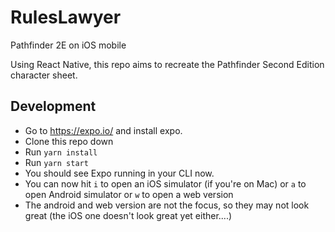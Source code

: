 # RulesLawyer
Pathfinder 2E on iOS mobile

Using React Native, this repo aims to recreate the Pathfinder Second Edition character sheet.

## Development
- Go to https://expo.io/ and install expo.
- Clone this repo down
- Run `yarn install`
- Run `yarn start`
- You should see Expo running in your CLI now.
- You can now hit `i` to open an iOS simulator (if you're on Mac) or `a` to open Android simulator or `w` to open a web version
- The android and web version are not the focus, so they may not look great (the iOS one doesn't look great yet either....)
